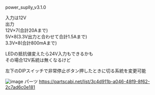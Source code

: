 power_suplly_v3.1.0

入力は12V  
出力  
12V×7(合計20Aまで)  
5V×8(3.3V出力と合わせて合計1.5Aまで)  
3.3V×8(合計800mAまで)  

LEDの抵抗値変えたら24V入力もできるかも  
その場合12V系統は無くなるけど　　

左下のDIPスイッチで非常停止ボタン押したときに切る系統を変更可能  

![image](https://github.com/user-attachments/assets/2731fc39-823f-4fc0-bf06-59285573ca0f)
パーツ
https://partscabi.net/list/3c4d911b-a046-48f9-8f62-2c7ad6c0e181

